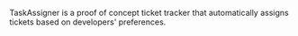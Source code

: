 TaskAssigner is a proof of concept ticket tracker that automatically assigns tickets based on developers' preferences.